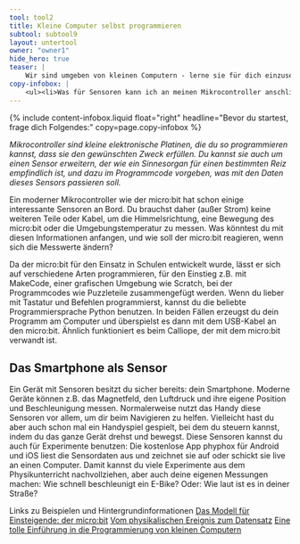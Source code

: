 ```yaml
---
tool: tool2
title: Kleine Computer selbst programmieren
subtool: subtool9
layout: untertool
owner: "owner1"
hide_hero: true
teaser: |
    Wir sind umgeben von kleinen Computern - lerne sie für dich einzusetzen.
copy-infobox: |
    <ul><li>Was für Sensoren kann ich an meinen Mikrocontroller anschließen?</li><li>Wie kann ich die gemessenen Daten nutzen?</li><li>Was für ein eigenständiges Gerät kann ich damit bauen?</li></ul>
---
```

{% include content-infobox.liquid float="right" headline="Bevor du startest, frage dich Folgendes:" copy=page.copy-infobox %}

*Mikrocontroller sind kleine elektronische Platinen, die du so programmieren kannst, dass sie den gewünschten Zweck erfüllen. Du kannst sie auch um einen Sensor erweitern, der wie ein Sinnesorgan für einen bestimmten Reiz empfindlich ist, und dazu im Programmcode vorgeben, was mit den Daten dieses Sensors passieren soll.*

Ein moderner Mikrocontroller wie der micro:bit hat schon einige interessante Sensoren an Bord. Du brauchst daher (außer Strom) keine weiteren Teile oder Kabel, um die Himmelsrichtung, eine Bewegung des micro:bit oder die Umgebungstemperatur zu messen. Was könntest du mit diesen Informationen anfangen, und wie soll der micro:bit reagieren, wenn sich die Messwerte ändern?

Da der micro:bit für den Einsatz in Schulen entwickelt wurde, lässt er sich auf verschiedene Arten programmieren, für den Einstieg z.B. mit MakeCode, einer grafischen Umgebung wie Scratch, bei der Programmcodes wie Puzzleteile zusammengefügt werden. Wenn du lieber mit Tastatur und Befehlen programmierst, kannst du die beliebte Programmiersprache Python benutzen. In beiden Fällen erzeugst du dein Programm am Computer und überspielst es dann mit dem USB-Kabel an den micro:bit. Ähnlich funktioniert es beim Calliope, der mit dem micro:bit verwandt ist.

## Das Smartphone als Sensor
Ein Gerät mit Sensoren besitzt du sicher bereits: dein Smartphone. Moderne Geräte können z.B. das Magnetfeld, den Luftdruck und ihre eigene Position und Beschleunigung messen. Normalerweise nutzt das Handy diese Sensoren vor allem, um dir beim Navigieren zu helfen. Vielleicht hast du aber auch schon mal ein Handyspiel gespielt, bei dem du steuern kannst, indem du das ganze Gerät drehst und bewegst.
Diese Sensoren kannst du auch für Experimente benutzen: Die kostenlose App phyphox für Android und iOS liest die Sensordaten aus und zeichnet sie auf oder schickt sie live an einen Computer. Damit kannst du viele Experimente aus dem Physikunterricht nachvollziehen, aber auch deine eigenen Messungen machen: Wie schnell beschleunigt ein E-Bike? Oder: Wie laut ist es in deiner Straße?

<p class="link-list">
    <span class="link-list-headline">Links zu Beispielen und Hintergrundinformationen</span>
    <a class="external-link" href="https://microbit.org/de/" target="_blank">Das Modell für Einsteigende: der micro:bit</a>
    <a class="external-link" href="https://hackmd.io/WqBwj-51SnuY6IfP93F6fA" target="_blank">Vom physikalischen Ereignis zum Datensatz</a>
    <a class="external-link" href="http://starthardware.org/" target="_blank">Eine tolle Einführung in die Programmierung von kleinen Computern</a>
</p>